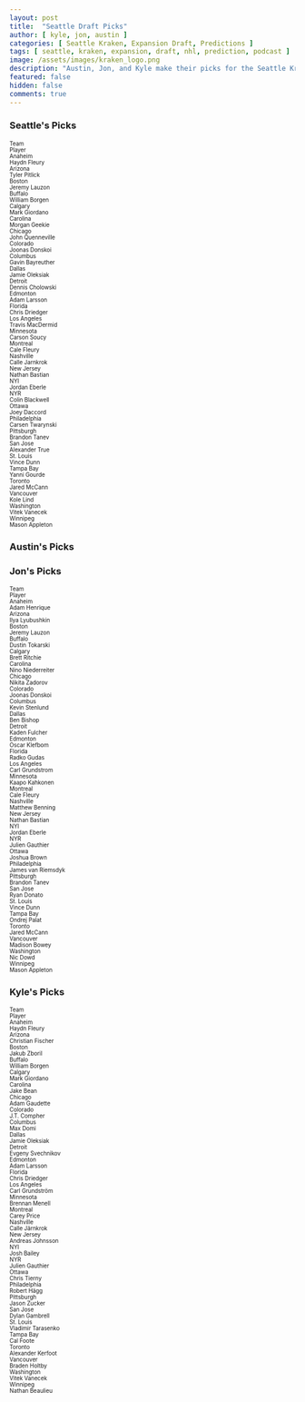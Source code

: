 ```yaml
---
layout: post
title:  "Seattle Draft Picks"
author: [ kyle, jon, austin ]
categories: [ Seattle Kraken, Expansion Draft, Predictions ]
tags: [ seattle, kraken, expansion, draft, nhl, prediction, podcast ]
image: /assets/images/kraken_logo.png
description: "Austin, Jon, and Kyle make their picks for the Seattle Kraken expansion draft. How much will Ron Francis agree with us?"
featured: false
hidden: false
comments: true
---
```


<div class="row">
  <div class="col-sm-12 col-md-6 col-lg-3">
    <div class="row">
    <h3>Seattle's Picks</h3>
</div>
<div class="row">
    <div class="div div-bordered div-hover div-condensed" style='font-size:70%'>
        <div class="row">
            <div class="col pe-0">
                Team
            </div>
            <div class="col pe-0">
                Player
            </div>
        </div>
        <div class="row">
            <div class="col pe-0">
                Anaheim
            </div>
            <div class="col pe-0">
                Haydn Fleury
            </div>
        </div>
        <div class="row">
            <div class="col pe-0">
                Arizona
            </div>
            <div class="col pe-0">
                Tyler Pitlick
            </div>
        </div>
        <div class="row">
            <div class="col pe-0">
                Boston
            </div>
            <div class="col pe-0">
                Jeremy Lauzon
            </div>
        </div>
        <div class="row">
            <div class="col pe-0">
                Buffalo
            </div>
            <div class="col pe-0">
                William Borgen
            </div>
        </div>
        <div class="row">
            <div class="col pe-0">
                Calgary
            </div>
            <div class="col pe-0">
                Mark Giordano
            </div>
        </div>
        <div class="row">
            <div class="col pe-0">
                Carolina
            </div>
            <div class="col pe-0">
                Morgan Geekie
            </div>
        </div>
        <div class="row">
            <div class="col pe-0">
                Chicago
            </div>
            <div class="col pe-0">
                John Quenneville
            </div>
        </div>
        <div class="row">
            <div class="col pe-0">
                Colorado
            </div>
            <div class="col pe-0">
                Joonas Donskoi
            </div>
        </div>
        <div class="row">
            <div class="col pe-0">
                Columbus
            </div>
            <div class="col pe-0">
                Gavin Bayreuther
            </div>
        </div>
        <div class="row">
            <div class="col pe-0">
                Dallas
            </div>
            <div class="col pe-0">
                Jamie Oleksiak
            </div>
        </div>
        <div class="row">
            <div class="col pe-0">
                Detroit
            </div>
            <div class="col pe-0">
                Dennis Cholowski
            </div>
        </div>
        <div class="row">
            <div class="col pe-0">
                Edmonton
            </div>
            <div class="col pe-0">
                Adam Larsson
            </div>
        </div>
        <div class="row">
            <div class="col pe-0">
                Florida
            </div>
            <div class="col pe-0">
                Chris Driedger
            </div>
        </div>
        <div class="row">
            <div class="col pe-0">
                Los Angeles
            </div>
            <div class="col pe-0">
                Travis MacDermid
            </div>
        </div>
        <div class="row">
            <div class="col pe-0">
                Minnesota
            </div>
            <div class="col pe-0">
                Carson Soucy
            </div>
        </div>
        <div class="row">
            <div class="col pe-0">
                Montreal
            </div>
            <div class="col pe-0">
                Cale Fleury
            </div>
        </div>
        <div class="row">
            <div class="col pe-0">
                Nashville
            </div>
            <div class="col pe-0">
                Calle Jarnkrok
            </div>
        </div>
        <div class="row">
            <div class="col pe-0">
                New Jersey
            </div>
            <div class="col pe-0">
                Nathan Bastian
            </div>
        </div>
        <div class="row">
            <div class="col pe-0">
                NYI
            </div>
            <div class="col pe-0">
                Jordan Eberle
            </div>
        </div>
        <div class="row">
            <div class="col pe-0">
                NYR
            </div>
            <div class="col pe-0">
                Colin Blackwell
            </div>
        </div>
        <div class="row">
            <div class="col pe-0">
                Ottawa
            </div>
            <div class="col pe-0">
                Joey Daccord
            </div>
        </div>
        <div class="row">
            <div class="col pe-0">
                Philadelphia
            </div>
            <div class="col pe-0">
                Carsen Twarynski
            </div>
        </div>
        <div class="row">
            <div class="col pe-0">
                Pittsburgh
            </div>
            <div class="col pe-0">
                Brandon Tanev
            </div>
        </div>
        <div class="row">
            <div class="col pe-0">
                San Jose
            </div>
            <div class="col pe-0">
                Alexander True
            </div>
        </div>
        <div class="row">
            <div class="col pe-0">
                St. Louis
            </div>
            <div class="col pe-0">
                Vince Dunn
            </div>
        </div>
        <div class="row">
            <div class="col pe-0">
                Tampa Bay
            </div>
            <div class="col pe-0">
                Yanni Gourde
            </div>
        </div>
        <div class="row">
            <div class="col pe-0">
                Toronto
            </div>
            <div class="col pe-0">
                Jared McCann
            </div>
        </div>
        <div class="row">
            <div class="col pe-0">
                Vancouver
            </div>
            <div class="col pe-0">
                Kole Lind
            </div>
        </div>
        <div class="row">
            <div class="col pe-0">
                Washington
            </div>
            <div class="col pe-0">
                Vitek Vanecek
            </div>
        </div>
        <div class="row">
            <div class="col pe-0">
                Winnipeg
            </div>
            <div class="col pe-0">
                Mason Appleton
            </div>
        </div>
</div>
    </div>
  </div>
  
  <div class="col-sm-12 col-md-6 col-lg-3">
    <h3>Austin's Picks</h3>
  </div>

  <div class="col-sm-12 col-md-6 col-lg-3">
    <div class="row">
      <h3>Jon's Picks</h3>
    </div>
    <div class="row">
      <div class="div div-bordered div-hover div-condensed" style='font-size:70%'>
  <div class="row">
    <div class="col">
      Team
    </div>
    <div class="col">
      Player
    </div>
  </div>
  <div class="row">
    <div class="col">
      Anaheim
    </div>
    <div class="col">
      Adam Henrique
    </div>
  </div>
  <div class="row">
    <div class="col">
      Arizona
    </div>
    <div class="col">
      Ilya Lyubushkin
    </div>
  </div>
  <div class="row">
    <div class="col">
      Boston
    </div>
    <div class="col">
      Jeremy Lauzon
    </div>
  </div>
  <div class="row">
    <div class="col">
      Buffalo
    </div>
    <div class="col">
      Dustin Tokarski
    </div>
  </div>
  <div class="row">
    <div class="col">
      Calgary
    </div>
    <div class="col">
      Brett Ritchie
    </div>
  </div>
  <div class="row">
    <div class="col">
      Carolina
    </div>
    <div class="col">
      Nino Niederreiter
    </div>
  </div>
  <div class="row">
    <div class="col">
      Chicago
    </div>
    <div class="col">
      Nikita Zadorov
    </div>
  </div>
  <div class="row">
    <div class="col">
      Colorado
    </div>
    <div class="col">
      Joonas Donskoi
    </div>
  </div>
  <div class="row">
    <div class="col">
      Columbus
    </div>
    <div class="col">
      Kevin Stenlund
    </div>
  </div>
  <div class="row">
    <div class="col">
      Dallas
    </div>
    <div class="col">
      Ben Bishop
    </div>
  </div>
  <div class="row">
    <div class="col">
      Detroit
    </div>
    <div class="col">
      Kaden Fulcher
    </div>
  </div>
  <div class="row">
    <div class="col">
      Edmonton
    </div>
    <div class="col">
      Oscar Klefbom
    </div>
  </div>
  <div class="row">
    <div class="col">
      Florida
    </div>
    <div class="col">
      Radko Gudas
    </div>
  </div>
  <div class="row">
    <div class="col">
      Los Angeles
    </div>
    <div class="col">
      Carl Grundstrom
    </div>
  </div>
  <div class="row">
    <div class="col">
      Minnesota
    </div>
    <div class="col">
      Kaapo Kahkonen
    </div>
  </div>
  <div class="row">
    <div class="col">
      Montreal
    </div>
    <div class="col">
      Cale Fleury
    </div>
  </div>
  <div class="row">
    <div class="col">
      Nashville
    </div>
    <div class="col">
      Matthew Benning
    </div>
  </div>
  <div class="row">
    <div class="col">
      New Jersey
    </div>
    <div class="col">
      Nathan Bastian
    </div>
  </div>
  <div class="row">
    <div class="col">
      NYI
    </div>
    <div class="col">
      Jordan Eberle
    </div>
  </div>
  <div class="row">
    <div class="col">
      NYR
    </div>
    <div class="col">
      Julien Gauthier
    </div>
  </div>
  <div class="row">
    <div class="col">
      Ottawa
    </div>
    <div class="col">
      Joshua Brown
    </div>
  </div>
  <div class="row">
    <div class="col">
      Philadelphia
    </div>
    <div class="col">
      James van Riemsdyk
    </div>
  </div>
  <div class="row">
    <div class="col">
      Pittsburgh
    </div>
    <div class="col">
      Brandon Tanev
    </div>
  </div>
  <div class="row">
    <div class="col">
      San Jose
    </div>
    <div class="col">
      Ryan Donato
    </div>
  </div>
  <div class="row">
    <div class="col">
      St. Louis
    </div>
    <div class="col">
      Vince Dunn
    </div>
  </div>
  <div class="row">
    <div class="col">
      Tampa Bay
    </div>
    <div class="col">
      Ondrej Palat
    </div>
  </div>
  <div class="row">
    <div class="col">
      Toronto
    </div>
    <div class="col">
      Jared McCann
    </div>
  </div>
  <div class="row">
    <div class="col">
      Vancouver
    </div>
    <div class="col">
      Madison Bowey
    </div>
  </div>
  <div class="row">
    <div class="col">
      Washington
    </div>
    <div class="col">
      Nic Dowd
    </div>
  </div>
  <div class="row">
    <div class="col">
      Winnipeg
    </div>
    <div class="col">
      Mason Appleton
    </div>
  </div>
</div>
    </div>
  </div>

  <div class="col-sm-12 col-md-6 col-lg-3">
    <div class="row">
      <h3>Kyle's Picks</h3>
    </div>
    <div class="row">
      <!-- <iframe src="https://docs.google.com/spreadsheets/d/e/2PACX-1vRBTHAZ8VJG3FuP4tWjsPI2zwYvb1ahDuBsgGTksQLQEGolF8W2Mi7xZJmLO_4tVoYZjArqMUFC8HWE/pubhtml?widget=true&amp;headers=false" height="770"></iframe> -->
      <div class="div div-bordered div-hover div-condensed" style='font-size:70%'>
  <div class="row">
    <div class="col">
      Team
    </div>
    <div class="col">
      Player
    </div>
  </div>
  <div class="row">
    <div class="col">
      Anaheim
    </div>
    <div class="col">
      Haydn Fleury
    </div>
  </div>
  <div class="row">
    <div class="col">
      Arizona
    </div>
    <div class="col">
      Christian Fischer
    </div>
  </div>
  <div class="row">
    <div class="col">
      Boston
    </div>
    <div class="col">
      Jakub Zboril
    </div>
  </div>
  <div class="row">
    <div class="col">
      Buffalo
    </div>
    <div class="col">
      William Borgen
    </div>
  </div>
  <div class="row">
    <div class="col">
      Calgary
    </div>
    <div class="col">
      Mark Giordano
    </div>
  </div>
  <div class="row">
    <div class="col">
      Carolina
    </div>
    <div class="col">
      Jake Bean
    </div>
  </div>
  <div class="row">
    <div class="col">
      Chicago
    </div>
    <div class="col">
      Adam Gaudette
    </div>
  </div>
  <div class="row">
    <div class="col">
      Colorado
    </div>
    <div class="col">
      J.T. Compher
    </div>
  </div>
  <div class="row">
    <div class="col">
      Columbus
    </div>
    <div class="col">
      Max Domi
    </div>
  </div>
  <div class="row">
    <div class="col">
      Dallas
    </div>
    <div class="col">
      Jamie Oleksiak
    </div>
  </div>
  <div class="row">
    <div class="col">
      Detroit
    </div>
    <div class="col">
      Evgeny Svechnikov
    </div>
  </div>
  <div class="row">
    <div class="col">
      Edmonton
    </div>
    <div class="col">
      Adam Larsson
    </div>
  </div>
  <div class="row">
    <div class="col">
      Florida
    </div>
    <div class="col">
      Chris Driedger
    </div>
  </div>
  <div class="row">
    <div class="col">
      Los Angeles
    </div>
    <div class="col">
      Carl Grundström
    </div>
  </div>
  <div class="row">
    <div class="col">
      Minnesota
    </div>
    <div class="col">
      Brennan Menell
    </div>
  </div>
  <div class="row">
    <div class="col">
      Montreal
    </div>
    <div class="col">
      Carey Price
    </div>
  </div>
  <div class="row">
    <div class="col">
      Nashville
    </div>
    <div class="col">
      Calle Järnkrok
    </div>
  </div>
  <div class="row">
    <div class="col">
      New Jersey
    </div>
    <div class="col">
      Andreas Johnsson
    </div>
  </div>
  <div class="row">
    <div class="col">
      NYI
    </div>
    <div class="col">
      Josh Bailey
    </div>
  </div>
  <div class="row">
    <div class="col">
      NYR
    </div>
    <div class="col">
      Julien Gauthier
    </div>
  </div>
  <div class="row">
    <div class="col">
      Ottawa
    </div>
    <div class="col">
      Chris Tierny
    </div>
  </div>
  <div class="row">
    <div class="col">
      Philadelphia
    </div>
    <div class="col">
      Robert Hägg
    </div>
  </div>
  <div class="row">
    <div class="col">
      Pittsburgh
    </div>
    <div class="col">
      Jason Zucker
    </div>
  </div>
  <div class="row">
    <div class="col">
      San Jose
    </div>
    <div class="col">
      Dylan Gambrell
    </div>
  </div>
  <div class="row">
    <div class="col">
      St. Louis
    </div>
    <div class="col">
      Vladimir Tarasenko
    </div>
  </div>
  <div class="row">
    <div class="col">
      Tampa Bay
    </div>
    <div class="col">
      Cal Foote
    </div>
  </div>
  <div class="row">
    <div class="col">
      Toronto
    </div>
    <div class="col">
      Alexander Kerfoot
    </div>
  </div>
  <div class="row">
    <div class="col">
      Vancouver
    </div>
    <div class="col">
      Braden Holtby
    </div>
  </div>
  <div class="row">
    <div class="col">
      Washington
    </div>
    <div class="col">
      Vitek Vanecek
    </div>
  </div>
  <div class="row">
    <div class="col">
      Winnipeg
    </div>
    <div class="col">
      Nathan Beaulieu
    </div>
  </div>
</div>
    </div>
  </div>
</div>
